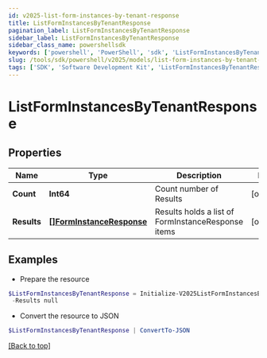```yaml
---
id: v2025-list-form-instances-by-tenant-response
title: ListFormInstancesByTenantResponse
pagination_label: ListFormInstancesByTenantResponse
sidebar_label: ListFormInstancesByTenantResponse
sidebar_class_name: powershellsdk
keywords: ['powershell', 'PowerShell', 'sdk', 'ListFormInstancesByTenantResponse', 'V2025ListFormInstancesByTenantResponse'] 
slug: /tools/sdk/powershell/v2025/models/list-form-instances-by-tenant-response
tags: ['SDK', 'Software Development Kit', 'ListFormInstancesByTenantResponse', 'V2025ListFormInstancesByTenantResponse']
---
```



# ListFormInstancesByTenantResponse

## Properties

Name | Type | Description | Notes
------------ | ------------- | ------------- | -------------
**Count** | **Int64** | Count number of Results | [optional] 
**Results** | [**[]FormInstanceResponse**](form-instance-response) | Results holds a list of FormInstanceResponse items | [optional] 

## Examples

- Prepare the resource
```powershell
$ListFormInstancesByTenantResponse = Initialize-V2025ListFormInstancesByTenantResponse  -Count 1 `
 -Results null
```

- Convert the resource to JSON
```powershell
$ListFormInstancesByTenantResponse | ConvertTo-JSON
```


[[Back to top]](#) 

